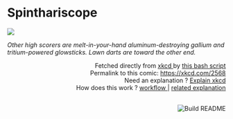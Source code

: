 # <b>Spinthariscope</b>

[![](https://imgs.xkcd.com/comics/spinthariscope.png)](https://xkcd.com/2568)

<i>Other high scorers are melt-in-your-hand aluminum-destroying gallium and tritium-powered glowsticks. Lawn darts are toward the other end.</i>

<div align="right">
  Fetched directly from
  <a href="https://xkcd.com">
    xkcd
  </a>
  by
  <a href="https://github.com/Vanille-N/Vanille-N/blob/master/fetch">
    this bash script
  </a>
</div>
<div align="right">
  Permalink to this comic:
  <a href="https://xkcd.com/2568">
    https://xkcd.com/2568
  </a>
</div>
<div align="right">
  Need an explanation ?
  <a href="https://www.explainxkcd.com/wiki/index.php/2568">
    Explain xkcd
  </a>
</div>
<div align="right">
  How does this work ?
  <a href="https://github.com/Vanille-N/Vanille-N/blob/master/.github/workflows/build.yml">
    workflow
  </a>
  |
  <a href="https://simonwillison.net/2020/Jul/10/self-updating-profile-readme/">
    related explanation
  </a>
</div><br>

<a href="https://github.com/Vanille-N/Vanille-N/actions"><img src="https://github.com/Vanille-N/Vanille-N/workflows/Build%20README/badge.svg" align="right" alt="Build README"></a>
